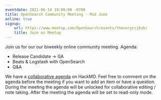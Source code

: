 ```yaml
---
eventdate: 2021-06-14 10:00:00 -0700
title: OpenSearch Community Meeting - Mid June
online: true
signup:
    url: https://www.meetup.com/OpenSearch/events/thmcwryccjbsb/
    title: Join on Meetup
---
```


Join us for our our biweekly online community meeting. Agenda:

- Release Candidate -> GA
- Beats & Logstash with OpenSearch
- Q&A

We have a [collaborative agenda](https://hackmd.io/sIHrRWP-TniED7RgEGfZnQ) on HackMD. Feel free to comment on the agenda before the meeting if you want to add an item or have a question. During the meeting the agenda will be unlocked for collaborative editing / note taking. After the meeting the agenda will be set to read-only mode. 